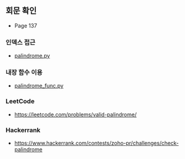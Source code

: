 ## 회문 확인
- Page 137
### 인덱스 접근
- [palindrome.py](palindrome.py)
### 내장 함수 이용
- [palindrome_func.py](palindrome_func.py)

### LeetCode
- https://leetcode.com/problems/valid-palindrome/
### Hackerrank
- https://www.hackerrank.com/contests/zoho-pr/challenges/check-palindrome

